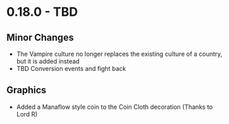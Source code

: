 # 0.18.0 - TBD

## Minor Changes
- The Vampire culture no longer replaces the existing culture of a country, but it is added instead
- TBD Conversion events and fight back

## Graphics
- Added a Manaflow style coin to the Coin Cloth decoration (Thanks to Lord R)